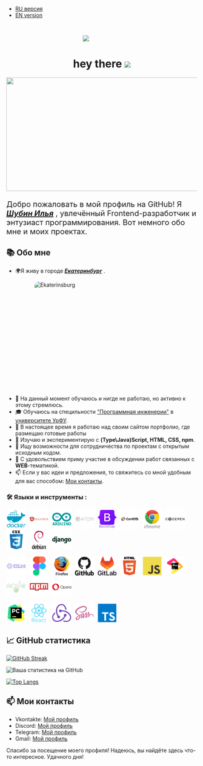 - [RU версия](#ru)
- [EN version](#en)

<div id="header" align="center">
  <img style="display: inline-block;"src="https://komarev.com/ghpvc/?username=redstrikerf&style=flat-square&color=blue" alt=""/>
  <p></p>
  <img style="display: inline-block;"src="https://media.giphy.com/media/M9gbBd9nbDrOTu1Mqx/giphy.gif" width="100"/>
  <h1 align=""center>
    hey there
    <img src="https://media.giphy.com/media/hvRJCLFzcasrR4ia7z/giphy.gif" width="30px"/>
  </h1>
</div>



<div align="center">
  <img src="https://media.giphy.com/media/dWesBcTLavkZuG35MI/giphy.gif" width="600" height="300"/>
</div>

<p style="font-size:20px">
  Добро пожаловать в мой профиль на GitHub! Я 
  <a style="font-weight: 700; font-style: italic" href="https://github.com/RedStrikeRF">Шубин Илья</a>
  , увлечённый Frontend-разработчик и энтузиаст программирования. Вот немного обо мне и моих проектах.
</p>

## 📚 Обо мне
<ul>
  <li>
    <p>
      🌍Я живу в городе
      <a style="font-weight: 700; font-style: italic;" href="https://yandex.ru/maps/geo/yekaterinburg/53166537/?ll=60.475065%2C56.788751&z=9">Екатеринбург</a>
      .
    </p>

  <div id="Ekaterinsburg" style="position: relative; display: inline-block; margin-left: 50px;">
    <img src="https://a3copydesign.com/upload/iblock/fc6/x418247962-SZHATIE.jpg.pagespeed.ic.jQ9vW38bNJ.jpg" alt="Ekaterinsburg" width="300" height="300" style="display: block; border-radius: 10px;">
  </div>
  </li>
  <li>💼 На данный момент обучаюсь и нигде не работаю, но активно к этому стремлюсь.</li>
  <li>🎓 Обучаюсь на специльности <a href="https://priem-rtf.urfu.ru/ru/baccalaureate/software-engineering/">"Программная инженерии"</a> в <a href="https://urfu.ru/ru/about/">университете УрФУ</a>.</li>
  <li>🔭 В настоящее время я работаю над своим сайтом портфолио, где размещаю готовые работы</li>
  <li>🌱 Изучаю и экспериментирую с <strong>(Type\Java)Script, HTML, CSS, npm</strong>.</li>
  <li>👯 Ищу возможности для сотрудничества по проектам с открытым исходным кодом.</li>
  <li>💬 С удовольствием приму участие в обсуждении работ связанных с <strong>WEB</strong>-тематикой.</li>
  <li>📫 Если у вас идеи и предложения, то свяжитесь со мной удобным для вас способом: <a href="#contacts">Мои контакты</a>.</li>
</ul>


### :hammer_and_wrench: Языки и инструменты :

<div>
  <img style="width: 50px; border: 1px solid white;" src="https://github.com/devicons/devicon/blob/master/icons/docker/docker-plain-wordmark.svg">&nbsp;
  <img style="width: 50px; border: 1px solid white;" src="https://github.com/devicons/devicon/blob/master/icons/angularjs/angularjs-plain-wordmark.svg">&nbsp;
  <img style="width: 50px; border: 1px solid white;" src="https://github.com/devicons/devicon/blob/master/icons/arduino/arduino-original-wordmark.svg">&nbsp;
  <img style="width: 50px; border: 1px solid white;" src="https://github.com/devicons/devicon/blob/master/icons/atom/atom-original-wordmark.svg">&nbsp;
  <img style="width: 50px; border: 1px solid white;" src="https://github.com/devicons/devicon/blob/master/icons/bootstrap/bootstrap-original-wordmark.svg">&nbsp;
  <img style="width: 50px; border: 1px solid white;" src="https://github.com/devicons/devicon/blob/master/icons/centos/centos-original-wordmark.svg">&nbsp;
  <img style="width: 50px; border: 1px solid white;" src="https://github.com/devicons/devicon/blob/master/icons/chrome/chrome-original-wordmark.svg">&nbsp;
  <img style="width: 50px; border: 1px solid white;" src="https://github.com/devicons/devicon/blob/master/icons/codepen/codepen-original-wordmark.svg">&nbsp;
  <img style="width: 50px; border: 1px solid white;" src="https://github.com/devicons/devicon/blob/master/icons/css3/css3-original-wordmark.svg">&nbsp;
  <img style="width: 50px; border: 1px solid white;" src="https://github.com/devicons/devicon/blob/master/icons/debian/debian-original-wordmark.svg">&nbsp;
  <img style="width: 50px; border: 1px solid white;" src="https://github.com/devicons/devicon/blob/master/icons/django/django-plain-wordmark.svg">&nbsp;

  <img style="width: 50px; border: 1px solid white;" src="https://github.com/devicons/devicon/blob/master/icons/eslint/eslint-line-wordmark.svg">&nbsp;
  <img style="width: 50px; border: 1px solid white;" src="https://github.com/devicons/devicon/blob/master/icons/figma/figma-original.svg">&nbsp;
  <img style="width: 50px; border: 1px solid white;" src="https://github.com/devicons/devicon/blob/master/icons/firefox/firefox-original-wordmark.svg">&nbsp;
  <img style="width: 50px; border: 1px solid white;" src="https://github.com/devicons/devicon/blob/master/icons/github/github-original-wordmark.svg">&nbsp;
  <img style="width: 50px; border: 1px solid white;" src="https://github.com/devicons/devicon/blob/master/icons/gitlab/gitlab-original-wordmark.svg">&nbsp;
  <img style="width: 50px; border: 1px solid white;" src="https://github.com/devicons/devicon/blob/master/icons/html5/html5-original-wordmark.svg">&nbsp;
  <img style="width: 50px; border: 1px solid white;" src="https://github.com/devicons/devicon/blob/master/icons/javascript/javascript-original.svg">&nbsp;
  <img style="width: 50px; border: 1px solid white;" src="https://github.com/devicons/devicon/blob/master/icons/jetbrains/jetbrains-original.svg">&nbsp;
  <img style="width: 50px; border: 1px solid white;" src="https://github.com/devicons/devicon/blob/master/icons/nodejs/nodejs-line-wordmark.svg">&nbsp;
  <img style="width: 50px; border: 1px solid white;" src="https://github.com/devicons/devicon/blob/master/icons/npm/npm-original-wordmark.svg">&nbsp;
  <img style="width: 50px; border: 1px solid white;" src="https://github.com/devicons/devicon/blob/master/icons/opera/opera-original-wordmark.svg">&nbsp;

  <img style="width: 50px; border: 1px solid white;" src="https://github.com/devicons/devicon/blob/master/icons/pycharm/pycharm-original.svg">&nbsp;
  <img style="width: 50px; border: 1px solid white;" src="https://github.com/devicons/devicon/blob/master/icons/react/react-original-wordmark.svg">&nbsp;
  <img style="width: 50px; border: 1px solid white;" src="https://github.com/devicons/devicon/blob/master/icons/redux/redux-original.svg">&nbsp;
  <img style="width: 50px; border: 1px solid white;" src="https://github.com/devicons/devicon/blob/master/icons/sass/sass-original.svg">&nbsp;
  <img style="width: 50px; border: 1px solid white;" src="https://github.com/devicons/devicon/blob/master/icons/typescript/typescript-original.svg">&nbsp;
  
</div>

## 📈 GitHub статистика

[![GitHub Streak](http://github-readme-streak-stats.herokuapp.com?user=redstrikerf&theme=dark&background=000000)](https://git.io/streak-stats)

![Ваша статистика на GitHub](https://github-readme-stats.vercel.app/api?username=redstrikerf&show_icons=true&theme=dark)

[![Top Langs](https://github-readme-stats.vercel.app/api/top-langs/?username=redstrikerf&layout=compact&theme=vision-friendly-dark)](https://github.com/anuraghazra/github-readme-stats)

<h2 id="contacts">📫 Мои контакты</h2>

- Vkontakte: [Мой профиль](https://vk.com/red_strike_official)
- Discord: [Мой профиль](https://discordapp.com/users/542320599557472256)
- Telegram: [Мой профиль](https://t.me/RedStrikeOfficial)
- Gmail: [Мой профиль](mailto:shubin152@gmail.com)



Спасибо за посещение моего профиля! Надеюсь, вы найдёте здесь что-то интересное. Удачного дня!
